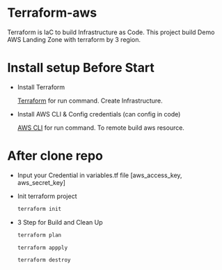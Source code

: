 # Terraform-aws

Terraform is IaC to build Infrastructure as Code. This project build Demo AWS Landing Zone with terraform by 3 region.

# Install setup Before Start

- Install Terraform

  [Terraform](https://www.terraform.io/) for run command. Create Infrastructure.

- Install AWS CLI & Config credentials (can config in code)

  [AWS CLI](https://docs.aws.amazon.com/cli/latest/userguide/getting-started-install.html) for run command. To remote build aws resource.

# After clone repo

- Input your Credential in variables.tf file [aws_access_key, aws_secret_key]

- Init terraform project

  ```bash
  terraform init
  ```

- 3 Step for Build and Clean Up

  ```bash
  terraform plan
  ```

  ```bash
  terraform appply
  ```

  ```bash
  terraform destroy
  ```
